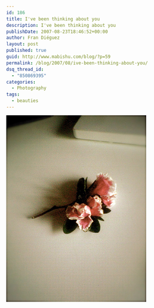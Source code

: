 ```yaml
---
id: 186
title: I've been thinking about you
description: I've been thinking about you
publishDate: 2007-08-23T18:46:52+00:00
author: Fran Diéguez
layout: post
published: true
guid: http://www.mabishu.com/blog/?p=59
permalink: /blog/2007/08/ive-been-thinking-about-you/
dsq_thread_id:
  - "850869395"
categories:
  - Photography
tags:
  - beauties
---
```

<div class="aligncenter">

![Madre naturaleza](./1214778223_5757738e5e.jpg)
</div>
